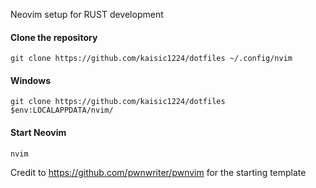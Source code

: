 Neovim setup for RUST development

#### Clone the repository

```shell
git clone https://github.com/kaisic1224/dotfiles ~/.config/nvim
```

#### Windows
```shell
git clone https://github.com/kaisic1224/dotfiles $env:LOCALAPPDATA/nvim/
```

#### Start Neovim

```shell
nvim
```
Credit to https://github.com/pwnwriter/pwnvim for the starting template
